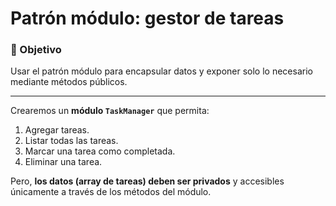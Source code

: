 # Patrón módulo: gestor de tareas

### 🎯 Objetivo

Usar el patrón módulo para encapsular datos y exponer solo lo necesario mediante métodos públicos.

---

Crearemos un **módulo `TaskManager`** que permita:

1. Agregar tareas.
2. Listar todas las tareas.
3. Marcar una tarea como completada.
4. Eliminar una tarea.

Pero, **los datos (array de tareas) deben ser privados** y accesibles únicamente a través de los métodos del módulo.
